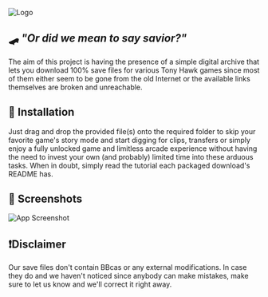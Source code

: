 
![Logo](https://cdn.discordapp.com/attachments/648520680140439598/1423851301019717693/Tony_Hawks_Pro_Skater_-_logo-2.png?ex=68e1d05c&is=68e07edc&hm=9562b02af943e00363c44f1c7ffa7efba2717999fefeef1020adaf5d4973804f&)


## 🛹 *"Or did we mean to say savior?"*

The aim of this project is having the presence of a simple digital archive that lets you download 100% save files for various Tony Hawk games since most of them either seem to be gone from the old Internet or the available links themselves are broken and unreachable. 




## 🔧 Installation

Just drag and drop the provided file(s) onto the required folder to skip your favorite game's story mode and start digging for clips, transfers or simply enjoy a fully unlocked game and limitless arcade experience without having the need to invest your own (and probably) limited time into these arduous tasks. When in doubt, simply read the tutorial each packaged download's README has.
    
## 📸 Screenshots
![App Screenshot](https://cdn.discordapp.com/attachments/648520680140439598/1423865225706209300/saves.png?ex=68e1dd53&is=68e08bd3&hm=c8714aa40376f1f43ddb45519ef674e7807bae188f16b3b182e34d6c9b3f8feb&)


## ❗Disclaimer

Our save files don't contain BBcas or any external modifications. In case they do and we haven't noticed since anybody can make mistakes, make sure to let us know and we'll correct it right away. 
